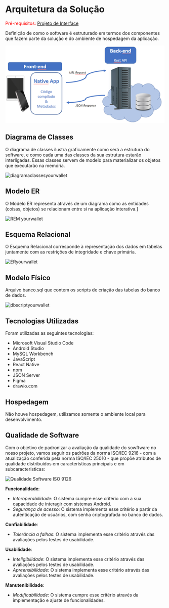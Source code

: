 # Arquitetura da Solução

<span style="color:red">Pré-requisitos: <a href="3-Projeto de Interface.md"> Projeto de Interface</a></span>

Definição de como o software é estruturado em termos dos componentes que fazem parte da solução e do ambiente de hospedagem da aplicação.

![Arquitetura da Solução](img/02-mob-arch.png)

## Diagrama de Classes

O diagrama de classes ilustra graficamente como será a estrutura do software, e como cada uma das classes da sua estrutura estarão interligadas. Essas classes servem de modelo para materializar os objetos que executarão na memória.

![diagramaclassesyourwallet](https://github.com/ICEI-PUC-Minas-PMV-ADS/pmv-ads-2023-2-e3-proj-mov-t4-time3-smart-wallet/assets/109763968/17ea9193-dd60-4abc-9854-b9cef391a10a)


## Modelo ER

O Modelo ER representa através de um diagrama como as entidades (coisas, objetos) se relacionam entre si na aplicação interativa.]

![REM yourwallet](https://github.com/ICEI-PUC-Minas-PMV-ADS/pmv-ads-2023-2-e3-proj-mov-t4-time3-smart-wallet/assets/109763968/4a1e0a96-dd61-4a26-8e29-4e8c0a0b4319)


## Esquema Relacional

O Esquema Relacional corresponde à representação dos dados em tabelas juntamente com as restrições de integridade e chave primária.
 
![ERyourwallet](https://github.com/ICEI-PUC-Minas-PMV-ADS/pmv-ads-2023-2-e3-proj-mov-t4-time3-smart-wallet/assets/109763968/f0dd66cc-37cf-4cc5-b30b-5d9b66d4315b)


## Modelo Físico

Arquivo banco.sql que contem os scripts de criação das tabelas do banco de dados.

![dbscriptyourwallet](https://github.com/ICEI-PUC-Minas-PMV-ADS/pmv-ads-2023-2-e3-proj-mov-t4-time3-smart-wallet/assets/109763968/5fe0b150-db41-4399-bd19-2f34e8f939f3)

## Tecnologias Utilizadas

Foram utilizadas as seguintes tecnologias:

- Microsoft Visual Studio Code
- Android Studio
- MySQL Workbench
- JavaScript
- React Native
- npm
- JSON Server
- Figma
- drawio.com

## Hospedagem

Não houve hospedagem, utilizamos somente o ambiente local para desenvolvimento.

## Qualidade de Software

Com o objetivo de padronizar a avaliação da qualidade do sowftware no nosso projeto, vamos seguir os padrões da norma ISO/IEC 9216 - com a atualização conferida pela norma ISO/IEC 25010 - que propõe atributos de qualidade distribuídos em características principais e em subcaracteristicas:

![Qualidade Software ISO 9126](https://github.com/ICEI-PUC-Minas-PMV-ADS/pmv-ads-2023-2-e3-proj-mov-t4-time3-smart-wallet/assets/109763968/b3505eb3-277c-4c54-9df5-b466b9c8c365)

**Funcionalidade**:
 - *Interoperabilidade*: O sistema cumpre esse critério com a sua capacidade de interagir com sistemas Android.
 - *Segurança de acesso*: O sistema implementa esse critério a partir da autenticação de usuários, com senha criptografada no banco de dados.

**Confiabilidade**:
 - *Tolerância a falhas*: O sistema implementa esse critério através das avaliações pelos testes de usabilidade.

**Usabilidade**:
 - *Inteligibilidade*: O sistema implementa esse critério através das avaliações pelos testes de usabilidade.
 - *Apreensibilidade*: O sistema implementa esse critério através das avaliações pelos testes de usabilidade.

**Manutenibilidade**:
 - *Modificabilidade*: O sistema cumpre esse critério através da implementação e ajuste de funcionalidades.

